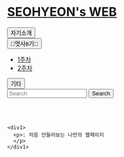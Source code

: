 <!doctype html>
<html>
<head>
  <title>MYWEB - Welcome</title>
  <meta charset="utf-8">
  <link rel="stylesheet" href="style1.css">
  <link href="https://fonts.googleapis.com/css2?family=Jua&display=swap" rel="stylesheet">

  <script src="https://code.jquery.com/jquery-3.4.1.slim.min.js" integrity="sha384-J6qa4849blE2+poT4WnyKhv5vZF5SrPo0iEjwBvKU7imGFAV0wwj1yYfoRSJoZ+n" crossorigin="anonymous"></script>
  <script src="https://cdn.jsdelivr.net/npm/popper.js@1.16.0/dist/umd/popper.min.js" integrity="sha384-Q6E9RHvbIyZFJoft+2mJbHaEWldlvI9IOYy5n3zV9zzTtmI3UksdQRVvoxMfooAo" crossorigin="anonymous"></script>
  <script src="https://stackpath.bootstrapcdn.com/bootstrap/4.4.1/js/bootstrap.min.js" integrity="sha384-wfSDF2E50Y2D1uUdj0O3uMBJnjuUD4Ih7YwaYd1iqfktj0Uod8GCExl3Og8ifwB6" crossorigin="anonymous"></script>
  <link rel="stylesheet" href="https://stackpath.bootstrapcdn.com/bootstrap/4.4.1/css/bootstrap.min.css" integrity="sha384-Vkoo8x4CGsO3+Hhxv8T/Q5PaXtkKtu6ug5TOeNV6gBiFeWPGFN9MuhOf23Q9Ifjh" crossorigin="anonymous">
</head>
<body>
  <div id="article">
    <div class="row">
      <div class="col">
    <h1><a href="https://callia32.github.io/myweb/">SEOHYEON's WEB</a></h1>
    <div class="container">
      <nav class="navbar navbar-expand-lg navbar-light bg-light">
      <button type="button" class="btn btn-info" onclick="location.href='1.html'">자기소개</button>
      <div class="btn-group">
        <button class="btn btn-info dropdown-toggle margin-left" type="button" data-toggle="dropdown">
          🦁멋사8기🦁
        <span class="caret"></span>
        </button>
        <ul class="dropdown-menu" >
            <li><a href="2.html">1주차</a></li>
            <li><a href="2-2.html">2주차</a></li>
        </ul>
    </div>
    <button type="button" class="btn btn-info margin-left" onclick="location.href='3.html'">기타</button>
    <form class="form-inline my-2 my-lg-0">
      <input class="form-control mr-sm-2 margin-left" type="search" placeholder="Search" aria-label="Search">
      <button class="btn btn-outline-success my-2 my-sm-0" type="submit">Search</button>
    </form>
      </nav>
      <br><br>

    <div1>
      <p>: 처음 만들어보는 나만의 웹페이지
      </p>
    </div1>
  </div>
</div>  
<style>
  body {
    background-image: url("background1.png");
    background-size: cover;
}
</style>
</body>
</html>
